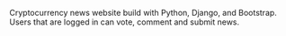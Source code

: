 Cryptocurrency news website build with Python, Django, and Bootstrap. Users that are logged in can vote, comment and submit news. 
